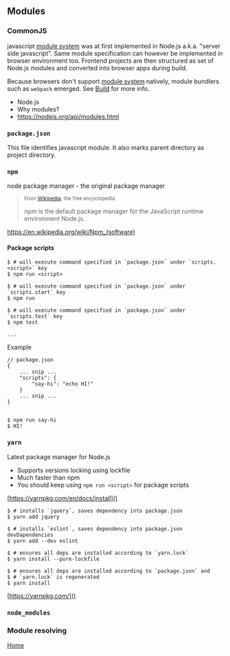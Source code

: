 ## Modules

### CommonJS

javascript [module system]() was at first implemented in Node.js 
a.k.a. "server side javascript".
Same module specification can however be implemented in browser environment too.
Frontend projects are then structured as set of Node.js modules and converted into
browser apps during build.

Because browsers don't support [module system]() natively, module bundlers such as
`webpack` emerged. See [Build](BUILD.md) for more info.

- Node.js 
- Why modules? 
- https://nodejs.org/api/modules.html

### 



### `package.json`

This file identifies javascript module. 
It also marks parent directory as project directory.

### `npm`

node package manager - the original package manager

> <small>From [Wikipedia](https://en.wikipedia.org/wiki/Main_Page), the free encyclopedia</small>
>
> npm is the default package manager for the JavaScript runtime environment Node.js.

<a href="https://en.wikipedia.org/wiki/Npm_(software)">
    https://en.wikipedia.org/wiki/Npm_(software)
</a>

#### Package scripts

    $ # will execute command specified in `package.json` under `scripts.<script>` key
    $ npm run <script>

    $ # will execute command specified in `package.json` under `scripts.start` key
    $ npm run

    $ # will execute command specified in `package.json` under `scripts.test` key
    $ npm test
    
    ...

Example

    // package.json
    {
        ... snip ...
        "scripts": {
            "say-hi": "echo HI!"
        }
        ... snip ...
    }


    $ npm run say-hi
    $ HI!



### `yarn`

Latest package manager for Node.js

- Supports versions locking using lockfile
- Much faster than npm
- You should keep using `npm run <script>` for package scripts 

[https://yarnpkg.com/en/docs/install]()

    $ # installs `jquery`, saves dependency into package.json
    $ yarn add jquery 
    
    $ # installs `eslint`, saves dependency into package.json devDapendencies
    $ yarn add --dev eslint
    
    $ # ensures all deps are installed according to `yarn.lock`
    $ yarn install --pure-lockfile
    
    $ # ensures all deps are installed according to `package.json` and 
    $ # `yarn.lock` is regenerated
    $ yarn install

[https://yarnpkg.com/]()

### `node_modules`



### Module resolving



[Home](README.md)

